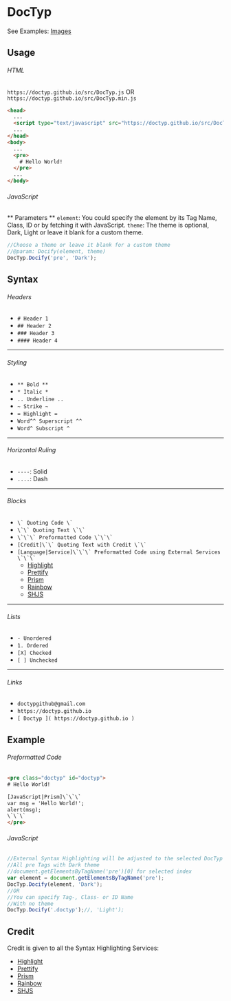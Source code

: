 # DocTyp



See Examples: [Images]()


## Usage

###### HTML
`https://doctyp.github.io/src/DocTyp.js` OR `https://doctyp.github.io/src/DocTyp.min.js`

```html
<head>
  ...
  <script type="text/javascript" src="https://doctyp.github.io/src/DocTyp.min.js"></script>
  ...
</head>
<body>
  ...
  <pre>
    # Hello World!
  </pre>
  ...
</body>
```

###### JavaScript
** Parameters **
`element`: You could specify the element by its Tag Name, Class, ID or by fetching it with JavaScript.
`theme`: The theme is optional, Dark, Light or leave it blank for a custom theme.

```javascript
//Choose a theme or leave it blank for a custom theme
//@param: Docify(element, theme)
DocTyp.Docify('pre', 'Dark');
```


## Syntax

###### Headers
- `# Header 1`
- `## Header 2`
- `### Header 3`
- `#### Header 4`

----

###### Styling
- `** Bold **`
- `* Italic *`
- `.. Underline ..`
- `~ Strike ~`
- `= Highlight =`
- `Word^^ Superscript ^^`
- `Word^ Subscript ^`

----

###### Horizontal Ruling
- `----`: Solid
- `....`: Dash

----

###### Blocks
- ``` \` Quoting Code \` ```
- ``` \`\` Quoting Text \`\` ```
- ``` \`\`\` Preformatted Code \`\`\` ```
- ``` [Credit]\`\` Quoting Text with Credit \`\` ```
- ``` [Language|Service]\`\`\` Preformatted Code using External Services \`\`\` ```
  - [Highlight](https://highlightjs.org)
  - [Prettify](https://github.com/google/code-prettify)
  - [Prism](http://prismjs.com)
  - [Rainbow](https://craig.is/making/rainbows)
  - [SHJS](http://shjs.sourceforge.net)

----

###### Lists
- `- Unordered`
- `1. Ordered`
- `[X] Checked`
- `[ ] Unchecked`

----

###### Links
- `doctypgithub@gmail.com`
- `https://doctyp.github.io`
- `[ Doctyp ]( https://doctyp.github.io )`


## Example

###### Preformatted Code
```html
<pre class="doctyp" id="doctyp">
# Hello World!

[JavaScript|Prism]\`\`\`
var msg = 'Hello World!';
alert(msg);
\`\`\`
</pre>
```

###### JavaScript
```javascript
//External Syntax Highlighting will be adjusted to the selected DocTyp Theme
//All pre Tags with Dark theme
//document.getElementsByTagName('pre')[0] for selected index
var element = document.getElementsByTagName('pre');
DocTyp.Docify(element, 'Dark');
//OR
//You can specify Tag-, Class- or ID Name
//With no theme
DocTyp.Docify('.doctyp');//, 'Light');
```


## Credit

Credit is given to all the Syntax Highlighting Services:

- [Highlight](https://highlightjs.org)
- [Prettify](https://github.com/google/code-prettify)
- [Prism](http://prismjs.com)
- [Rainbow](https://craig.is/making/rainbows)
- [SHJS](http://shjs.sourceforge.net)
